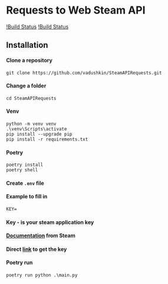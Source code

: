# Requests to Web Steam API

[!Build Status](https://github.com/vadushkin/SteamAPIRequests/actions/workflows/type-checks.yml/badge.svg?branch=main)
[!Build Status](https://github.com/vadushkin/SteamAPIRequests/actions/workflows/run-tests.yml/badge.svg?branch=main)

Installation
---------

#### Clone a repository

```
git clone https://github.com/vadushkin/SteamAPIRequests.git
```

#### Change a folder

```
cd SteamAPIRequests
```

#### Venv

```
python -m venv venv
.\venv\Scripts\activate
pip install --upgrade pip
pip install -r requirements.txt
```

#### Poetry

```
poetry install
poetry shell
```

#### Create ```.env``` file

#### Example to fill in

```dotenv
KEY=
```

#### Key - is your steam application key

#### [Documentation](https://steamcommunity.com/dev) from Steam

#### Direct [link](https://steamcommunity.com/dev/apikey) to get the key

#### Poetry run

```shell
poetry run python .\main.py
```